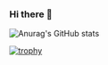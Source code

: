 ### Hi there 👋


![Anurag's GitHub stats](https://github-readme-stats.vercel.app/api?username=anuraghazra&show_icons=true&theme=buefy)

[![trophy](https://github-profile-trophy.vercel.app/?username=hataYK)](https://github.com/ryo-ma/github-profile-trophy)


<!--
**hataYK/hataYK** is a ✨ _special_ ✨ repository because its `README.md` (this file) appears on your GitHub profile.

Here are some ideas to get you started:

- 🔭 I’m currently working on ...
- 🌱 I’m currently learning ...
- 👯 I’m looking to collaborate on ...
- 🤔 I’m looking for help with ...
- 💬 Ask me about ...
- 📫 How to reach me: ...
- 😄 Pronouns: ...
- ⚡ Fun fact: ...
-->
